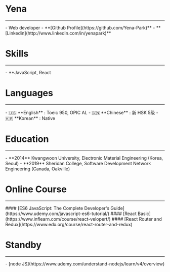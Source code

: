 # Yena
<hr>
- Web developer
- **[Github Profile](https://github.com/Yena-Park)**
- **[Linkedin](http://www.linkedin.com/in/yenapark)**

# Skills
<hr>
- **JavaScript, React

# Languages
<hr>
- 🇺🇸 **English** : Toeic 950, OPIC AL
- 🇨🇳 **Chinese** : 新 HSK 5级
- 🇰🇷 **Korean** : Native 

# Education
<hr>
- **2014** Kwangwoon University, Electronic Material Engineering (Korea, Seoul)
- **2019** Sheridan College, Software Development Network Engineering (Canada, Oakville)

# Online Course
<hr>
#### [ES6 JavaScript: The Complete Developer's Guide](https://www.udemy.com/javascript-es6-tutorial/)
#### [React Basic](https://www.inflearn.com/course/react-velopert/)
#### [React Router and Redux](https://www.edx.org/course/react-router-and-redux)

# Standby
<hr>
- [node JS](https://www.udemy.com/understand-nodejs/learn/v4/overview)
